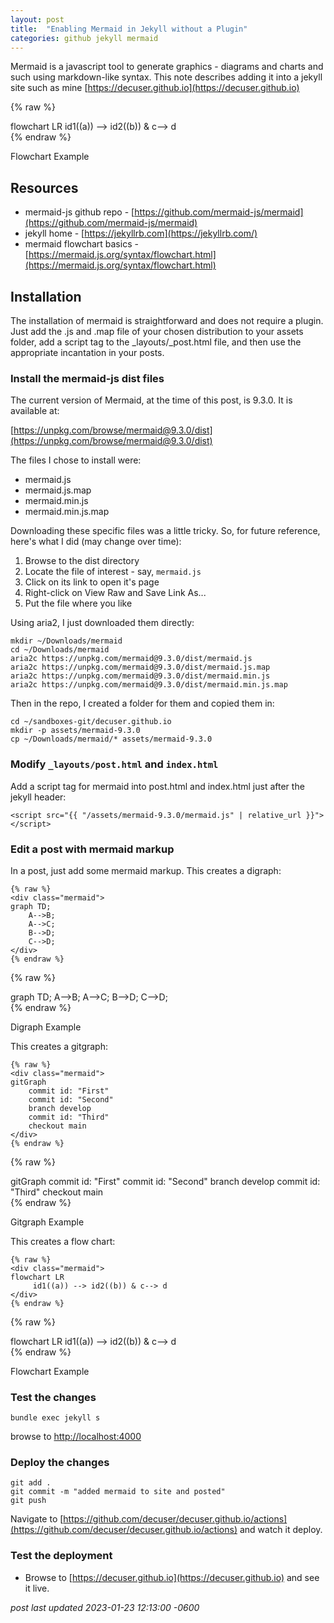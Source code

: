```yaml
---
layout: post
title:  "Enabling Mermaid in Jekyll without a Plugin"
categories: github jekyll mermaid
---
```

Mermaid is a javascript tool to generate graphics - diagrams and charts and such using markdown-like syntax. This note describes adding it into a jekyll site such as mine [https://decuser.github.io](https://decuser.github.io)

{% raw %}
<div class="mermaid">
flowchart LR
     id1((a)) --> id2((b)) & c--> d
</div>
{% endraw %}

Flowchart Example

<!--more-->

## Resources

* mermaid-js github repo - [https://github.com/mermaid-js/mermaid](https://github.com/mermaid-js/mermaid)
* jekyll home - [https://jekyllrb.com](https://jekyllrb.com/)
* mermaid flowchart basics - [https://mermaid.js.org/syntax/flowchart.html](https://mermaid.js.org/syntax/flowchart.html)


## Installation

The installation of mermaid is straightforward and does not require a plugin. Just add the .js and .map file of your chosen distribution to your assets folder, add a script tag to the _layouts/_post.html file, and then use the appropriate incantation in your posts.

### Install the mermaid-js dist files

The current version of Mermaid, at the time of this post, is 9.3.0. It is available at:

[https://unpkg.com/browse/mermaid@9.3.0/dist](https://unpkg.com/browse/mermaid@9.3.0/dist)

The files I chose to install were:

* mermaid.js
* mermaid.js.map
* mermaid.min.js
* mermaid.min.js.map

Downloading these specific files was a little tricky. So, for future reference, here's what I did (may change over time):

1. Browse to the dist directory
2. Locate the file of interest - say, `mermaid.js`
3. Click on its link to open it's page
4. Right-click on View Raw and Save Link As...
5. Put the file where you like

Using aria2, I just downloaded them directly:

```
mkdir ~/Downloads/mermaid
cd ~/Downloads/mermaid
aria2c https://unpkg.com/mermaid@9.3.0/dist/mermaid.js
aria2c https://unpkg.com/mermaid@9.3.0/dist/mermaid.js.map
aria2c https://unpkg.com/mermaid@9.3.0/dist/mermaid.min.js
aria2c https://unpkg.com/mermaid@9.3.0/dist/mermaid.min.js.map
```

Then in the repo, I created a folder for them and copied them in:

```
cd ~/sandboxes-git/decuser.github.io
mkdir -p assets/mermaid-9.3.0
cp ~/Downloads/mermaid/* assets/mermaid-9.3.0
```

### Modify `_layouts/post.html` and `index.html`

Add a script tag for mermaid into post.html and index.html just after the jekyll header:

`<script src="{{ "/assets/mermaid-9.3.0/mermaid.js" | relative_url }}"></script>`

### Edit a post with mermaid markup

In a post, just add some mermaid markup. This creates a digraph:

```
{% raw %}
<div class="mermaid">
graph TD;
    A-->B;
    A-->C;
    B-->D;
    C-->D;
</div>
{% endraw %}
```

{% raw %}
<div class="mermaid">
graph TD;
    A-->B;
    A-->C;
    B-->D;
    C-->D;
</div>
{% endraw %}

Digraph Example

This creates a gitgraph:

```
{% raw %}
<div class="mermaid">
gitGraph
    commit id: "First"
    commit id: "Second"
    branch develop
    commit id: "Third"
    checkout main
</div>
{% endraw %}
```

{% raw %}
<div class="mermaid">
gitGraph
    commit id: "First"
    commit id: "Second"
    branch develop
    commit id: "Third"
    checkout main
</div>
{% endraw %}

Gitgraph Example


This creates a flow chart:

```
{% raw %}
<div class="mermaid">
flowchart LR
     id1((a)) --> id2((b)) & c--> d
</div>
{% endraw %}
```

{% raw %}
<div class="mermaid">
flowchart LR
     id1((a)) --> id2((b)) & c--> d
</div>
{% endraw %}

Flowchart Example

### Test the changes

`bundle exec jekyll s`

browse to [http://localhost:4000](http://localhost:4000)

### Deploy the changes

```
git add .
git commit -m "added mermaid to site and posted"
git push
```

Navigate to [https://github.com/decuser/decuser.github.io/actions](https://github.com/decuser/decuser.github.io/actions) and watch it deploy.

### Test the deployment

* Browse to [https://decuser.github.io](https://decuser.github.io) and see it live.

*post last updated 2023-01-23 12:13:00 -0600*
